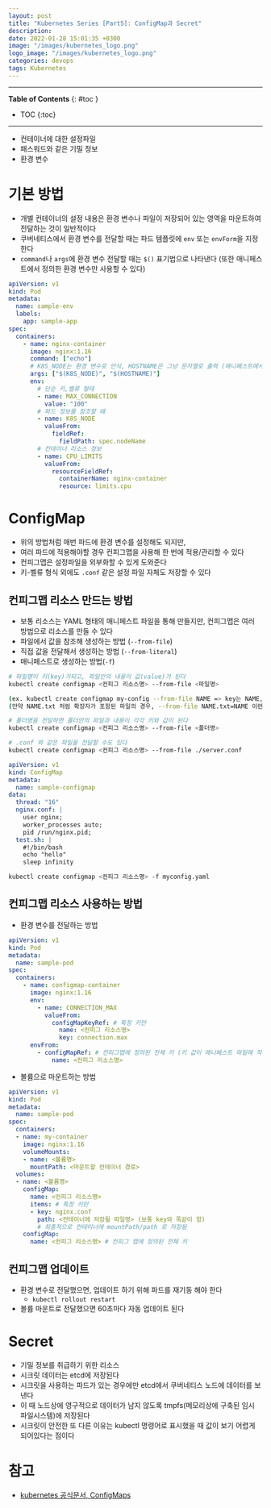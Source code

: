 ```yaml
---
layout: post
title: "Kubernetes Series [Part5]: ConfigMap과 Secret"
description:
date: 2022-01-28 15:01:35 +0300
image: "/images/kubernetes_logo.png"
logo_image: "/images/kubernetes_logo.png"
categories: devops
tags: Kubernetes
---
```


---

**Table of Contents**
{: #toc }

- TOC
  {:toc}

---

- 컨테이너에 대한 설정파일
- 패스워드와 같은 기밀 정보
- 환경 변수

# 기본 방법

- 개별 컨테이너의 설정 내용은 환경 변수나 파일이 저장되어 있는 영역을 마운트하여 전달하는 것이 일반적이다
- 쿠버네티스에서 환경 변수를 전달할 때는 파드 템플릿에 `env` 또는 `envForm`을 지정한다
- `command`나 `args`에 환경 변수 전달할 때는 `$()` 표기법으로 나타낸다 (또한 매니페스트에서 정의한 환경 변수만 사용할 수 있다)

```yaml
apiVersion: v1
kind: Pod
metadata:
  name: sample-env
  labels:
    app: sample-app
spec:
  containers:
    - name: nginx-container
      image: nginx:1.16
      command: ["echo"]
      # K8S_NODE는 환경 변수로 인식, HOSTNAME은 그냥 문자열로 출력 (매니페스트에서 정의한 환경 변수만 사용 가능)
      args: ["$(K8S_NODE)", "$(HOSTNAME)"]
      env:
        # 단순 키,벨류 형태
        - name: MAX_CONNECTION
          value: "100"
        # 파드 정보를 참조할 때
        - name: K8S_NODE
          valueFrom:
            fieldRef:
              fieldPath: spec.nodeName
        # 컨테이너 리소스 정보
        - name: CPU_LIMITS
          valueFrom:
            resourceFieldRef:
              containerName: nginx-container
              resource: limits.cpu
```

# ConfigMap

- 위의 방법처럼 매번 파드에 환경 변수를 설정해도 되지만,
- 여러 파드에 적용해야할 경우 컨피그맵을 사용해 한 번에 적용/관리할 수 있다
- 컨피그맵은 설정파일을 외부화할 수 있게 도와준다
- 키-벨류 형식 외에도 `.conf` 같은 설정 파일 자체도 저장할 수 있다

## 컨피그맵 리소스 만드는 방법

- 보통 리소스는 YAML 형태의 매니페스트 파일을 통해 만들지만, 컨피그맵은 여러 방법으로 리소스를 만들 수 있다
- 파일에서 값을 참조해 생성하는 방법 (`--from-file`)
- 직접 값을 전달해서 생성하는 방법 (`--from-literal`)
- 매니페스트로 생성하는 방법(`-f`)

```sh
# 파일명이 키(key)가되고, 파일안의 내용이 값(value)가 된다
kubectl create configmap <컨피그 리소스명> --from-file <파일명>

(ex. kubectl create configmap my-config --from-file NAME => key는 NAME, value는 'mike')
(만약 NAME.txt 처럼 확장자가 포함된 파일의 경우, --from-file NAME.txt=NAME 이런식으로 적어주면 된다)

# 폴더명을 전달하면 폴더안의 파일과 내용이 각각 키와 값이 된다
kubectl create configmap <컨피그 리소스명> --from-file <폴더명>

# .conf 와 같은 파일을 전달할 수도 있다
kubectl create configmap <컨피그 리소스명> --from-file ./server.conf
```

```yaml
apiVersion: v1
kind: ConfigMap
metadata:
  name: sample-configmap
data:
  thread: "16"
  nginx.conf: |
    user nginx;
    worker_processes auto;
    pid /run/nginx.pid;
  test.sh: |
    #!/bin/bash
    echo "hello"
    sleep infinity
```

```sh
kubectl create configmap <컨피그 리소스명> -f myconfig.yaml
```

## 컨피그맵 리소스 사용하는 방법

- 환경 변수를 전달하는 방법

```yaml
apiVersion: v1
kind: Pod
metadata:
  name: sample-pod
spec:
  containers:
    - name: configmap-container
      image: nginx:1.16
      env:
        - name: CONNECTION_MAX
          valueFrom:
            configMapKeyRef: # 특정 키만
              name: <컨피그 리소스명>
              key: connection.max
      envFrom:
        - configMapRef: # 컨피그맵에 정의된 전체 키 (키 값이 매니페스트 파일에 직접 명시되지 않아 가독성 조금 떨어짐)
            name: <컨피그 리소스명>
```

- 볼륨으로 마운트하는 방법

```yaml
apiVersion: v1
kind: Pod
metadata:
  name: sample-pod
spec:
  containers:
  - name: my-container
    image: nginx:1.16
    volumeMounts:
    - name: <볼륨명>
      mountPath: <마운트할 컨테이너 경로>
  volumes:
  - name: <볼륨명>
    configMap:
      name: <컨피그 리소스명>
      items: # 특정 키만
      - key: nginx.conf
        path: <컨테이너에 저장될 파일명> (보통 key와 똑같이 함)
        # 최종적으로 컨테이너에 mountPath/path 로 저장됨
    configMap:
      name: <컨피그 리소스명> # 컨피그 맵에 정의된 전체 키
```

## 컨피그맵 업데이트

- 환경 변수로 전달했으면, 업데이트 하기 위해 파드를 재기동 해야 한다
  - `kubectl rollout restart`
- 볼륨 마운트로 전달했으면 60초마다 자동 업데이트 된다

# Secret

- 기밀 정보를 취급하기 위한 리소스
- 시크릿 데이터는 etcd에 저장된다
- 시크릿을 사용하는 파드가 있는 경우에만 etcd에서 쿠버네티스 노드에 데이터를 보낸다
- 이 때 노드상에 영구적으로 데이터가 남지 않도록 tmpfs(메모리상에 구축된 임시 파일시스템)에 저장된다
- 시크릿이 안전한 또 다른 이유는 kubectl 명령어로 표시했을 때 값이 보기 어렵게 되어있다는 점이다

# 참고

- [kubernetes 공식문서, ConfigMaps](https://kubernetes.io/docs/concepts/configuration/configmap/#using-configmaps-as-files-from-a-pod)
